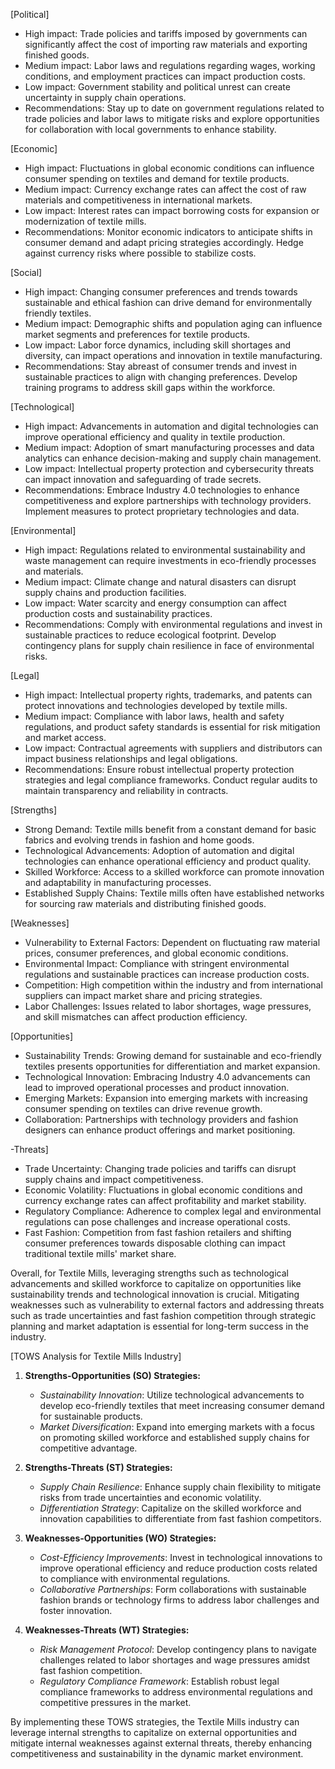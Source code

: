 [Political]
- High impact: Trade policies and tariffs imposed by governments can significantly affect the cost of importing raw materials and exporting finished goods.
- Medium impact: Labor laws and regulations regarding wages, working conditions, and employment practices can impact production costs.
- Low impact: Government stability and political unrest can create uncertainty in supply chain operations.
- Recommendations: Stay up to date on government regulations related to trade policies and labor laws to mitigate risks and explore opportunities for collaboration with local governments to enhance stability.

[Economic]
- High impact: Fluctuations in global economic conditions can influence consumer spending on textiles and demand for textile products.
- Medium impact: Currency exchange rates can affect the cost of raw materials and competitiveness in international markets.
- Low impact: Interest rates can impact borrowing costs for expansion or modernization of textile mills.
- Recommendations: Monitor economic indicators to anticipate shifts in consumer demand and adapt pricing strategies accordingly. Hedge against currency risks where possible to stabilize costs.

[Social]
- High impact: Changing consumer preferences and trends towards sustainable and ethical fashion can drive demand for environmentally friendly textiles.
- Medium impact: Demographic shifts and population aging can influence market segments and preferences for textile products.
- Low impact: Labor force dynamics, including skill shortages and diversity, can impact operations and innovation in textile manufacturing.
- Recommendations: Stay abreast of consumer trends and invest in sustainable practices to align with changing preferences. Develop training programs to address skill gaps within the workforce.

[Technological]
- High impact: Advancements in automation and digital technologies can improve operational efficiency and quality in textile production.
- Medium impact: Adoption of smart manufacturing processes and data analytics can enhance decision-making and supply chain management.
- Low impact: Intellectual property protection and cybersecurity threats can impact innovation and safeguarding of trade secrets.
- Recommendations: Embrace Industry 4.0 technologies to enhance competitiveness and explore partnerships with technology providers. Implement measures to protect proprietary technologies and data.

[Environmental]
- High impact: Regulations related to environmental sustainability and waste management can require investments in eco-friendly processes and materials.
- Medium impact: Climate change and natural disasters can disrupt supply chains and production facilities.
- Low impact: Water scarcity and energy consumption can affect production costs and sustainability practices.
- Recommendations: Comply with environmental regulations and invest in sustainable practices to reduce ecological footprint. Develop contingency plans for supply chain resilience in face of environmental risks.

[Legal]
- High impact: Intellectual property rights, trademarks, and patents can protect innovations and technologies developed by textile mills.
- Medium impact: Compliance with labor laws, health and safety regulations, and product safety standards is essential for risk mitigation and market access.
- Low impact: Contractual agreements with suppliers and distributors can impact business relationships and legal obligations.
- Recommendations: Ensure robust intellectual property protection strategies and legal compliance frameworks. Conduct regular audits to maintain transparency and reliability in contracts.

[Strengths]
- Strong Demand: Textile mills benefit from a constant demand for basic fabrics and evolving trends in fashion and home goods.
- Technological Advancements: Adoption of automation and digital technologies can enhance operational efficiency and product quality.
- Skilled Workforce: Access to a skilled workforce can promote innovation and adaptability in manufacturing processes.
- Established Supply Chains: Textile mills often have established networks for sourcing raw materials and distributing finished goods.

[Weaknesses]
- Vulnerability to External Factors: Dependent on fluctuating raw material prices, consumer preferences, and global economic conditions.
- Environmental Impact: Compliance with stringent environmental regulations and sustainable practices can increase production costs.
- Competition: High competition within the industry and from international suppliers can impact market share and pricing strategies.
- Labor Challenges: Issues related to labor shortages, wage pressures, and skill mismatches can affect production efficiency.

[Opportunities]
- Sustainability Trends: Growing demand for sustainable and eco-friendly textiles presents opportunities for differentiation and market expansion.
- Technological Innovation: Embracing Industry 4.0 advancements can lead to improved operational processes and product innovation.
- Emerging Markets: Expansion into emerging markets with increasing consumer spending on textiles can drive revenue growth.
- Collaboration: Partnerships with technology providers and fashion designers can enhance product offerings and market positioning.

-Threats]
- Trade Uncertainty: Changing trade policies and tariffs can disrupt supply chains and impact competitiveness.
- Economic Volatility: Fluctuations in global economic conditions and currency exchange rates can affect profitability and market stability.
- Regulatory Compliance: Adherence to complex legal and environmental regulations can pose challenges and increase operational costs.
- Fast Fashion: Competition from fast fashion retailers and shifting consumer preferences towards disposable clothing can impact traditional textile mills' market share.

Overall, for Textile Mills, leveraging strengths such as technological advancements and skilled workforce to capitalize on opportunities like sustainability trends and technological innovation is crucial. Mitigating weaknesses such as vulnerability to external factors and addressing threats such as trade uncertainties and fast fashion competition through strategic planning and market adaptation is essential for long-term success in the industry.

[TOWS Analysis for Textile Mills Industry]

1. **Strengths-Opportunities (SO) Strategies:**
   - *Sustainability Innovation*: Utilize technological advancements to develop eco-friendly textiles that meet increasing consumer demand for sustainable products.
   - *Market Diversification*: Expand into emerging markets with a focus on promoting skilled workforce and established supply chains for competitive advantage.

2. **Strengths-Threats (ST) Strategies:**
   - *Supply Chain Resilience*: Enhance supply chain flexibility to mitigate risks from trade uncertainties and economic volatility.
   - *Differentiation Strategy*: Capitalize on the skilled workforce and innovation capabilities to differentiate from fast fashion competitors.

3. **Weaknesses-Opportunities (WO) Strategies:**
   - *Cost-Efficiency Improvements*: Invest in technological innovations to improve operational efficiency and reduce production costs related to compliance with environmental regulations.
   - *Collaborative Partnerships*: Form collaborations with sustainable fashion brands or technology firms to address labor challenges and foster innovation.

4. **Weaknesses-Threats (WT) Strategies:**
   - *Risk Management Protocol*: Develop contingency plans to navigate challenges related to labor shortages and wage pressures amidst fast fashion competition.
   - *Regulatory Compliance Framework*: Establish robust legal compliance frameworks to address environmental regulations and competitive pressures in the market.

By implementing these TOWS strategies, the Textile Mills industry can leverage internal strengths to capitalize on external opportunities and mitigate internal weaknesses against external threats, thereby enhancing competitiveness and sustainability in the dynamic market environment.

